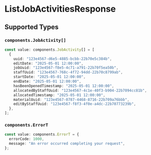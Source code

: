 # ListJobActivitiesResponse


## Supported Types

### `components.JobActivity[]`

```typescript
const value: components.JobActivity[] = [
  {
    uuid: "123e4567-d6e5-4885-bcbb-22b70e5c384b",
    editDate: "2025-05-01 12:00:00",
    jobUuid: "123e4567-f8e5-4c71-a791-22b70f5ea50b",
    staffUuid: "123e4567-768c-4f72-94dd-22b70c8799ab",
    startDate: "2025-05-01 12:00:00",
    endDate: "2025-05-01 12:00:00",
    hasBeenOpenedTimestamp: "2025-05-01 12:00:00",
    allocatedByStaffUuid: "123e4567-4c1e-40f3-b904-22b7094cc81b",
    allocatedTimestamp: "2025-05-01 12:00:00",
    materialUuid: "123e4567-0787-4468-8716-22b709a76bbb",
    editByStaffUuid: "123e4567-f8f3-4f0e-a4dc-22b70773239b",
  },
];
```

### `components.ErrorT`

```typescript
const value: components.ErrorT = {
  errorCode: 1000,
  message: "An error occurred completing your request",
};
```


